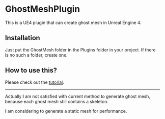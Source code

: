 # GhostMeshPlugin
This is a UE4 plugin that can create ghost mesh in Unreal Engine 4. 

## Installation
Just put the GhostMesh folder in the Plugins folder in your project. If there is no such a folder, create one. 

## How to use this? 
Please check out the [tutorial](https://www.youtube.com/watch?v=IceIFB7HaRA). 


----

Actually I am not satisfied with current method to generate ghost mesh, because each ghost mesh still contains a skeleton. 

I am considering to generate a static mesh for performance. 